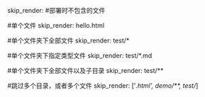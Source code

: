 skip_render:   #部署时不包含的文件

#单个文件
skip_render: hello.html

#单个文件夹下全部文件
skip_render: test/* 

#单个文件夹下指定类型文件
skip_render: test/*.md  

#单个文件夹下全部文件以及子目录
skip_render: test/**  

#跳过多个目录，或者多个文件
skip_render: ['*.html', demo/**, test/*]